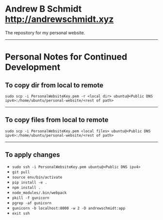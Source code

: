 # Andrew B Schmidt http://andrewschmidt.xyz

The repository for my personal website.

***


# Personal Notes for Continued Development

## To copy dir from local to remote

`sudo scp -i PersonalWebsiteKey.pem -r <local dir> ubuntu@<Public DNS ipv4>:/home/ubuntu/personal-website/<rest of path>`
***

## To copy files from local to remote

`sudo scp -i PersonalWebsiteKey.pem <local files> ubuntu@<Public DNS ipv4>:/home/ubuntu/personal-website/<rest of path>`
***

## To apply changes

- `sudo ssh -i PersonalWebsiteKey.pem ubuntu@<Public DNS ipv4>`
- `git pull`
- `source env/bin/activate`
- `pip install -e .`
- `npm install .`
- `node_modules/.bin/webpack`
- `pkill -f gunicorn`
- `pgrep -af gunicorn`
- `gunicorn -b localhost:8000 -w 2 -D andrewschmidt:app`
- `exit ssh`